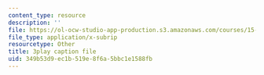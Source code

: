 ```yaml
---
content_type: resource
description: ''
file: https://ol-ocw-studio-app-production.s3.amazonaws.com/courses/15-071-the-analytics-edge-spring-2017/349b53d9ec1b519e8f6a5bbc1e1588fb_ww-S4khiumM.vtt
file_type: application/x-subrip
resourcetype: Other
title: 3play caption file
uid: 349b53d9-ec1b-519e-8f6a-5bbc1e1588fb
---
```

